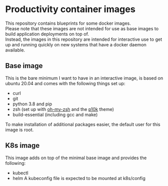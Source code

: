 # Productivity container images

This repository contains blueprints for some docker images.  
Please note that these images are not intended for use as base images to build application deployments on top of.  
Instead, the images in this repository are intended for interactive use to get up and running quickly on new systems that have a docker daemon available.

## Base image  
This is the bare minimum I want to have in an interactive image, is based on ubuntu 20.04 and comes with the following things set up:  
- curl
- git
- python 3.8 and pip
- zsh (set up with [oh-my-zsh](https://github.com/ohmyzsh/ohmyzsh) and the [p10k](https://github.com/romkatv/powerlevel10k) theme)
- build-essential (including gcc and make)

To make installation of additional packages easier, the default user for this image is root.

## K8s image
This image adds on top of the minimal base image and provides the following:
- kubectl
- helm
A kubeconfig file is expected to be mounted at k8s/config